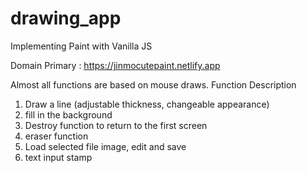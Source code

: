 # drawing_app
Implementing Paint with Vanilla JS 

Domain Primary : https://jinmocutepaint.netlify.app

Almost all functions are based on mouse draws. 
Function Description 
1. Draw a line (adjustable thickness, changeable appearance)
2. fill in the background
3. Destroy function to return to the first screen 
4. eraser function 
5. Load selected file image, edit and save 
6. text input stamp
